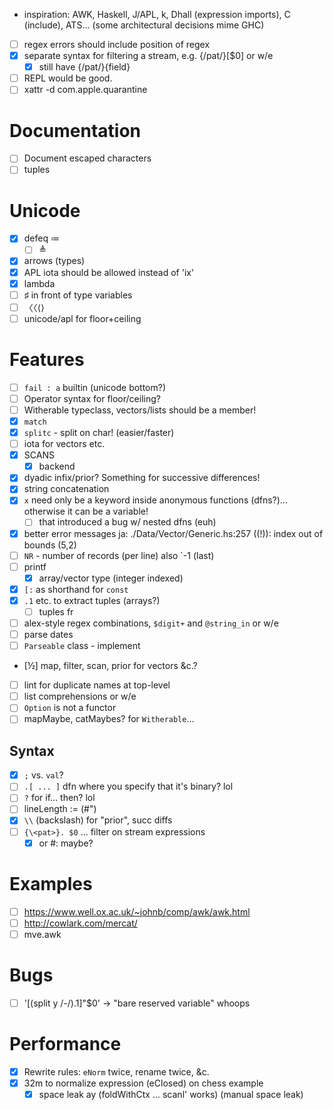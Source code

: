 - inspiration: AWK, Haskell, J/APL, k, Dhall (expression imports), C (include), ATS... (some architectural decisions mime GHC)
- [ ] regex errors should include position of regex
- [x] separate syntax for filtering a stream, e.g. {/pat/}[$0] or w/e
  - [x] still have {/pat/}{field}
- [ ] REPL would be good.
- [ ] xattr -d com.apple.quarantine
# Documentation
- [ ] Document escaped characters
- [ ] tuples
# Unicode
- [x] defeq ≔
  - [ ] ≜
- [x] arrows (types)
- [x] APL iota should be allowed instead of 'ix'
- [x] lambda
- [ ] ♯ in front of type variables
- [ ] 〈〈⟨⟩
- [ ] unicode/apl for floor+ceiling
# Features
- [ ] `fail : a` builtin (unicode bottom?)
- [ ] Operator syntax for floor/ceiling?
- [ ] Witherable typeclass, vectors/lists should be a member!
- [x] `match`
- [x] `splitc` - split on char! (easier/faster)
- [ ] iota for vectors etc.
- [x] SCANS
  - [x] backend
- [x] dyadic infix/prior? Something for successive differences!
- [x] string concatenation
- [x] `x` need only be a keyword inside anonymous functions (dfns?)... otherwise it
  can be a variable!
  - [ ] that introduced a bug w/ nested dfns (euh)
- [x] better error messages ja: ./Data/Vector/Generic.hs:257 ((!)): index out of bounds (5,2)
- [ ] `NR` - number of records (per line) also `-1 (last)
- [ ] printf
  - [x] array/vector type (integer indexed)
- [x] `[:` as shorthand for `const`
- [x] `.1` etc. to extract tuples (arrays?)
  - [ ] tuples fr
- [ ] alex-style regex combinations, `$digit+` and `@string_in` or w/e
- [ ] parse dates
- [ ] `Parseable` class - implement
- [½] map, filter, scan, prior for vectors &c.?
- [ ] lint for duplicate names at top-level
- [ ] list comprehensions or w/e
- [ ] `Option` is not a functor
- [ ] mapMaybe, catMaybes? for `Witherable`...
## Syntax
- [x] `;` vs. `val`?
- [ ] `.[ ... ]` dfn where you specify that it's binary? lol
- [ ] `?` for if... then? lol
- [ ] lineLength := (#")
- [x] `\\` (backslash) for "prior", succ diffs
- [ ] `{\<pat>}. $0` ... filter on stream expressions
  - [x] or #: maybe?
# Examples
- [ ] https://www.well.ox.ac.uk/~johnb/comp/awk/awk.html
- [ ] http://cowlark.com/mercat/
- [ ] mve.awk
# Bugs
- [ ] '[(split y /-/).1]"$0' -> "bare reserved variable" whoops
# Performance
- [x] Rewrite rules: `eNorm` twice, rename twice, &c.
- [x] 32m to normalize expression (eClosed) on chess example
  - [x] space leak ay (foldWithCtx ... scanl' works) (manual space leak)
